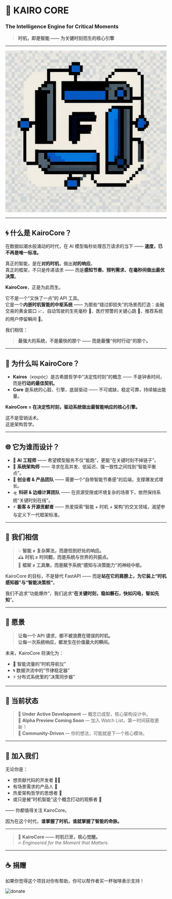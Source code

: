 # 🌌 KAIRO CORE  
### The Intelligence Engine for Critical Moments  
> **时机，即是智能 —— 为关键时刻而生的核心引擎**

---

<div align="center">
  <img src="https://github.com/Fatosy/KairoCore/blob/master/imgs/logo-pixel-512.jpg" alt="KairoCore Hero Banner" />
</div>

---

## 🌀 什么是 KairoCore？

在数据如潮水般涌动的时代，在 AI 模型每秒处理百万请求的当下 —— **速度，已不再是唯一标准。**

真正的智能，是在**对的时机**，做出**对的响应**。  
真正的框架，不只是传递请求 —— 而是**感知节奏、预判需求、在毫秒间做出最优决策**。

**KairoCore**，正是为此而生。

它不是一个“又快了一点”的 API 工具。  
它是一个**内嵌时机智能的中枢系统** —— 为那些“错过即损失”的场景而打造：金融交易的黄金窗口 📈、自动驾驶的生死毫秒 🚗、医疗预警的关键心跳 💓、推荐系统的用户停留瞬间 🎯。

我们相信：  
> **最强大的系统，不是最快的那个 —— 而是最懂“何时行动”的那个。**

---

## 🧠 为什么叫 KairoCore？

- **Kairos**（καιρός）是古希腊哲学中“决定性时刻”的概念 —— 不是钟表时间，而是**行动的最佳契机**。
- **Core** 是系统的心脏、引擎、底层驱动 —— 不可或缺，稳定可靠，持续输出能量。

**KairoCore = 在决定性时刻，驱动系统做出最智能响应的核心引擎。**

这不是营销话术。  
这是架构哲学。

---

## 🌐 它为谁而设计？

- 🤖 **AI 工程师** —— 希望模型服务不仅“能跑”，更能“在关键时刻不掉链子”。
- 🧭 **系统架构师** —— 寻求在高并发、低延迟、强一致性之间找到“智能平衡点”。
- 🚀 **创业者 & 产品团队** —— 需要一个“自带智能节奏感”的后端，支撑爆发式增长。
- 🛸 **科研 & 边缘计算团队** —— 在资源受限或环境复杂的场景下，依然保持系统“关键时刻在线”。
- ⚡ **极客 & 开源贡献者** —— 热爱探索“智能 + 时机 + 架构”的交叉领域，渴望参与定义下一代框架标准。

---

## 🎯 我们相信

> 💡 **智能 ≠ 复杂算法，而是恰到好处的响应。**  
> 🕰️ **时机 ≠ 时间戳，而是系统与世界的共振点。**  
> 🧬 **框架 ≠ 工具集，而是赋予系统“感知与决策能力”的神经中枢。**

KairoCore 的目标，不是替代 FastAPI —— 而是**站在它的肩膀上，为它装上“时机感知器”与“智能决策核”**。

我们不追求“功能爆炸”，我们追求“**在关键时刻，稳如磐石，快如闪电，智如先知**”。

---

## 🌅 愿景

> **让每一个 API 请求，都不被浪费在错误的时机。**  
> **让每一次系统响应，都发生在价值最大的瞬间。**

未来，KairoCore 将演化为：
- 🧭 智能流量的“时机导航仪”
- 🌀 数据洪流中的“节律稳定器”
- ⚡ 分布式系统里的“决策同步器”

---

## 🚧 当前状态

> 🔨 **Under Active Development** — 概念已成型，核心架构设计中。  
> 🌱 **Alpha Preview Coming Soon** — 加入 Watch List，第一时间获取更新！  
> 💬 **Community-Driven** — 你的想法，可能就是下一个核心模块。

---

## 🤝 加入我们

无论你是：
- 想贡献代码的开发者 👩‍💻
- 有场景需求的产品人 🎯
- 热爱架构哲学的思想者 🧠
- 或只是被“时机智能”这个概念打动的观察者 👀

—— 你都值得关注 KairoCore。

因为在这个时代，**谁掌握了时机，谁就掌握了智能的命脉。**

---

> 🌌 **KairoCore —— 时机已至，核心觉醒。**  
> 🔥 *Engineered for the Moment that Matters.*

---

## ☕ 捐赠

如果你觉得这个项目对你有帮助，你可以帮作者买一杯咖啡表示支持！

![donate](https://unpkg.com/@vbenjs/static-source@0.1.7/source/sponsor.png)